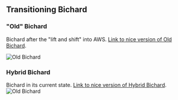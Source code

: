## Transitioning Bichard

### "Old" Bichard

Bichard after the "lift and shift" into AWS. [Link to nice version of Old Bichard](/diagrams/OldBichard.png).

![Old Bichard](embed:OldBichard)

### Hybrid Bichard

Bichard in its current state. [Link to nice version of Hybrid Bichard](/diagrams/HybridBichard.png).
![Old Bichard](embed:HybridBichard)
